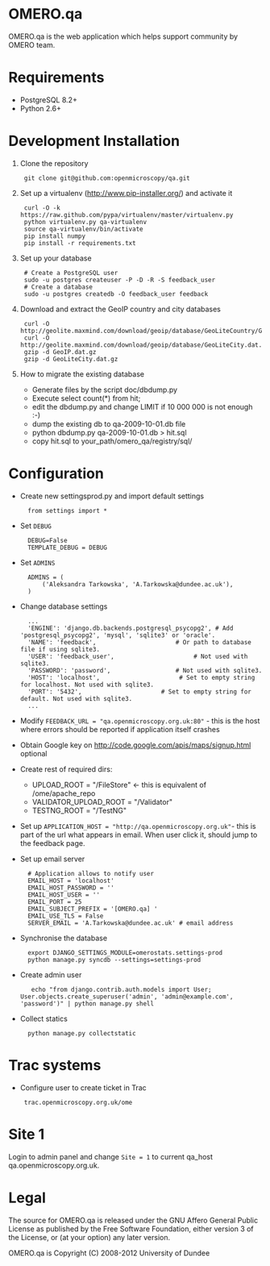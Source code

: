 OMERO.qa
========

OMERO.qa is the web application which helps support community by OMERO team.

Requirements
============

* PostgreSQL 8.2+
* Python 2.6+

Development Installation
========================

1. Clone the repository

        git clone git@github.com:openmicroscopy/qa.git

2. Set up a virtualenv (http://www.pip-installer.org/) and activate it

        curl -O -k https://raw.github.com/pypa/virtualenv/master/virtualenv.py
        python virtualenv.py qa-virtualenv
        source qa-virtualenv/bin/activate
        pip install numpy
        pip install -r requirements.txt

3. Set up your database

        # Create a PostgreSQL user
        sudo -u postgres createuser -P -D -R -S feedback_user
        # Create a database
        sudo -u postgres createdb -O feedback_user feedback

4. Download and extract the GeoIP country and city databases

        curl -O http://geolite.maxmind.com/download/geoip/database/GeoLiteCountry/GeoIP.dat.gz
        curl -O http://geolite.maxmind.com/download/geoip/database/GeoLiteCity.dat.gz
        gzip -d GeoIP.dat.gz
        gzip -d GeoLiteCity.dat.gz

5. How to migrate the existing database
    * Generate files by the script doc/dbdump.py
    * Execute select count(*) from hit;
    * edit the dbdump.py and change LIMIT if 10 000 000 is not enough :-)
    * dump the existing db to qa-2009-10-01.db file
    * python dbdump.py  qa-2009-10-01.db > hit.sql
    * copy hit.sql to your_path/omero_qa/registry/sql/

Configuration
=============

* Create new settingsprod.py and import default settings

        from settings import *

* Set `DEBUG`

        DEBUG=False
        TEMPLATE_DEBUG = DEBUG

* Set `ADMINS`

        ADMINS = (
            ('Aleksandra Tarkowska', 'A.Tarkowska@dundee.ac.uk'),
        )

* Change database settings

        ...
        'ENGINE': 'django.db.backends.postgresql_psycopg2', # Add 'postgresql_psycopg2', 'mysql', 'sqlite3' or 'oracle'.
        'NAME': 'feedback',                      # Or path to database file if using sqlite3.
        'USER': 'feedback_user',                      # Not used with sqlite3.
        'PASSWORD': 'password',                  # Not used with sqlite3.
        'HOST': 'localhost',                      # Set to empty string for localhost. Not used with sqlite3.
        'PORT': '5432',                      # Set to empty string for default. Not used with sqlite3.
        ...

* Modify `FEEDBACK_URL = "qa.openmicroscopy.org.uk:80"` - this is the host where errors should be reported if application itself crashes

* Obtain Google key on http://code.google.com/apis/maps/signup.html optional

* Create rest of required dirs:
    * UPLOAD_ROOT = "/FileStore" <- this is equivalent of /ome/apache_repo
    * VALIDATOR_UPLOAD_ROOT = "/Validator"
    * TESTNG_ROOT = "/TestNG"
 
* Set up `APPLICATION_HOST = "http://qa.openmicroscopy.org.uk"`- this is part of the url what appears in email. When user click it, should jump to the feedback page.

* Set up email server
    
        # Application allows to notify user
        EMAIL_HOST = 'localhost'
        EMAIL_HOST_PASSWORD = ''
        EMAIL_HOST_USER = ''
        EMAIL_PORT = 25
        EMAIL_SUBJECT_PREFIX = '[OMERO.qa] '
        EMAIL_USE_TLS = False
        SERVER_EMAIL = 'A.Tarkowska@dundee.ac.uk' # email address

* Synchronise the database

        export DJANGO_SETTINGS_MODULE=omerostats.settings-prod
        python manage.py syncdb --settings=settings-prod

* Create admin user

         echo "from django.contrib.auth.models import User; User.objects.create_superuser('admin', 'admin@example.com', 'password')" | python manage.py shell

* Collect statics

        python manage.py collectstatic

Trac systems
============

 * Configure user to create ticket in Trac
 
        trac.openmicroscopy.org.uk/ome

Site 1
======

Login to admin panel and change `Site = 1` to current qa_host qa.openmicroscopy.org.uk.

Legal
=====

The source for OMERO.qa is released under the GNU Affero General Public License as published by the Free Software Foundation, either version 3 of the License, or (at your option) any later version.

OMERO.qa is Copyright (C) 2008-2012 University of Dundee
